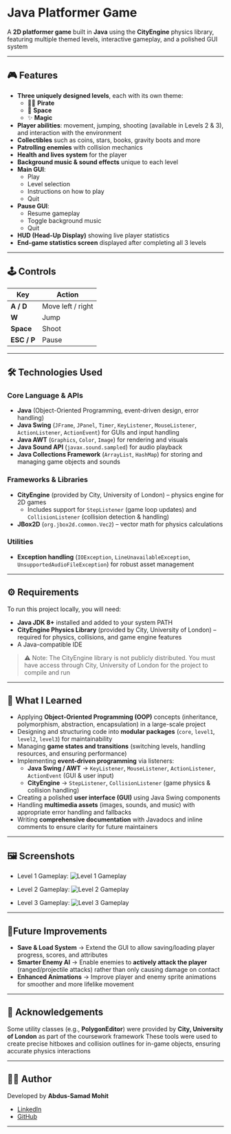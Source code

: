 # Java Platformer Game

A **2D platformer game** built in **Java** using the **CityEngine** physics library, featuring multiple themed levels, 
interactive gameplay, and a polished GUI system

---

## 🎮 Features

- **Three uniquely designed levels**, each with its own theme:
  - 🏴‍☠️ **Pirate**
  - 🚀 **Space**
  - ✨ **Magic**
- **Player abilities**: movement, jumping, shooting (available in Levels 2 & 3), and interaction with the environment
- **Collectibles** such as coins, stars, books, gravity boots and more
- **Patrolling enemies** with collision mechanics
- **Health and lives system** for the player
- **Background music & sound effects** unique to each level
- **Main GUI**:
  - Play
  - Level selection
  - Instructions on how to play
  - Quit
- **Pause GUI**:
  - Resume gameplay
  - Toggle background music
  - Quit
- **HUD (Head-Up Display)** showing live player statistics
- **End-game statistics screen** displayed after completing all 3 levels

---

## 🕹️ Controls

| Key         | Action            |  
|-------------|-------------------|  
| **A / D**   | Move left / right |  
| **W**       | Jump              |  
| **Space**   | Shoot             |  
| **ESC / P** | Pause             |

---

## 🛠️ Technologies Used

### Core Language & APIs
- **Java** (Object-Oriented Programming, event-driven design, error handling)
- **Java Swing** (`JFrame`, `JPanel`, `Timer`, `KeyListener`, `MouseListener`, `ActionListener`, `ActionEvent`) for GUIs and input handling
- **Java AWT** (`Graphics`, `Color`, `Image`) for rendering and visuals
- **Java Sound API** (`javax.sound.sampled`) for audio playback
- **Java Collections Framework** (`ArrayList`, `HashMap`) for storing and managing game objects and sounds

### Frameworks & Libraries
- **CityEngine** (provided by City, University of London) – physics engine for 2D games
  - Includes support for `StepListener` (game loop updates) and `CollisionListener` (collision detection & handling)
- **JBox2D** (`org.jbox2d.common.Vec2`) – vector math for physics calculations

### Utilities
- **Exception handling** (`IOException`, `LineUnavailableException`, `UnsupportedAudioFileException`) for robust asset management

---

## ⚙️ Requirements

To run this project locally, you will need:

- **Java JDK 8+** installed and added to your system PATH
- **CityEngine Physics Library** (provided by City, University of London) – required for physics, collisions, and game engine features
- A Java-compatible IDE

> ⚠️ Note: The CityEngine library is not publicly distributed. You must have access through City, University of London for the project to compile and run

---

## 📖 What I Learned

- Applying **Object-Oriented Programming (OOP)** concepts (inheritance, polymorphism, abstraction, encapsulation) in a large-scale project
- Designing and structuring code into **modular packages** (`core`, `level1`, `level2`, `level3`) for maintainability
- Managing **game states and transitions** (switching levels, handling resources, and ensuring performance)
- Implementing **event-driven programming** via listeners:
  - **Java Swing / AWT** → `KeyListener`, `MouseListener`, `ActionListener`, `ActionEvent` (GUI & user input)
  - **CityEngine** → `StepListener`, `CollisionListener` (game physics & collision handling)
- Creating a polished **user interface (GUI)** using Java Swing components
- Handling **multimedia assets** (images, sounds, and music) with appropriate error handling and fallbacks
- Writing **comprehensive documentation** with Javadocs and inline comments to ensure clarity for future maintainers

---

## 🖼️ Screenshots

- Level 1 Gameplay:
![Level 1 Gameplay](docs/screenshots/level1_gameplay.png)

- Level 2 Gameplay:
![Level 2 Gameplay](docs/screenshots/level2_gameplay.png)

- Level 3 Gameplay:
![Level 3 Gameplay](docs/screenshots/level3_gameplay.png)

--- 

## 📌Future Improvements

- **Save & Load System** → Extend the GUI to allow saving/loading player progress, scores, and attributes
- **Smarter Enemy AI** → Enable enemies to **actively attack the player** (ranged/projectile attacks) rather than only causing damage on contact
- **Enhanced Animations** → Improve player and enemy sprite animations for smoother and more lifelike movement

---

## 🙏 Acknowledgements

Some utility classes (e.g., **PolygonEditor**) were provided by **City, University of London** as part of the coursework framework
These tools were used to create precise hitboxes and collision outlines for in-game objects, ensuring accurate physics interactions

---

## 🧑‍💻 Author

Developed by **Abdus-Samad Mohit**
- [LinkedIn](https://linkedin.com/in/samad-m)
- [GitHub](https://github.com/Samad-M3)

---